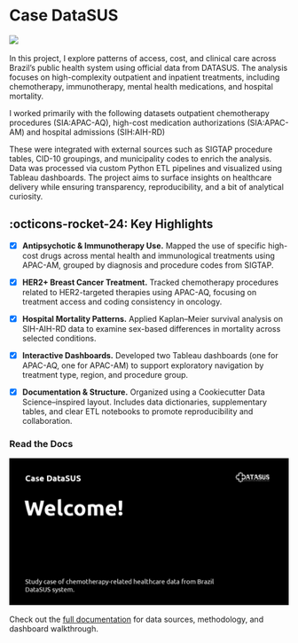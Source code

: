 # Case DataSUS

<a target="_blank" href="https://cookiecutter-data-science.drivendata.org/">
    <img src="https://img.shields.io/badge/CCDS-Project%20template-328F97?logo=cookiecutter" />
</a>


In this project, I explore patterns of access, cost, and clinical care across Brazil’s public health system using official data from DATASUS. The analysis focuses on high-complexity outpatient and inpatient treatments, including chemotherapy, immunotherapy, mental health medications, and hospital mortality.

I worked primarily with the following datasets outpatient chemotherapy procedures (SIA:APAC-AQ), high-cost medication authorizations (SIA:APAC-AM) and hospital admissions (SIH:AIH-RD)

These were integrated with external sources such as SIGTAP procedure tables, CID-10 groupings, and municipality codes to enrich the analysis. Data was processed via custom Python ETL pipelines and visualized using Tableau dashboards. The project aims to surface insights on healthcare delivery while ensuring transparency, reproducibility, and a bit of analytical curiosity.

## :octicons-rocket-24: Key Highlights

- [x] **Antipsychotic & Immunotherapy Use.** Mapped the use of specific high-cost drugs across mental health and immunological treatments using APAC-AM, grouped by diagnosis and procedure codes from SIGTAP.

- [x] **HER2+ Breast Cancer Treatment.** Tracked chemotherapy procedures related to HER2-targeted therapies using APAC-AQ, focusing on treatment access and coding consistency in oncology.

- [x] **Hospital Mortality Patterns.** Applied Kaplan–Meier survival analysis on SIH-AIH-RD data to examine sex-based differences in mortality across selected conditions.

- [x] **Interactive Dashboards.** Developed two Tableau dashboards (one for APAC-AQ, one for APAC-AM) to support exploratory navigation by treatment type, region, and procedure group.

- [x] **Documentation & Structure.** Organized using a Cookiecutter Data Science–inspired layout. Includes data dictionaries, supplementary tables, and clear ETL notebooks to promote reproducibility and collaboration.


### Read the Docs

[![Case DataSUS social preview](social.png)](https://barreiro-r.github.io/case-datasus)

Check out the [full documentation](https://barreiro-r.github.io/case-datasus) for data sources, methodology, and dashboard walkthrough.